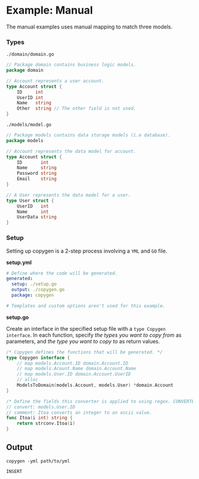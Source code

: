 # Example: Manual

The manual examples uses manual mapping to match three models.


### Types

`./domain/domain.go`

```go
// Package domain contains business logic models.
package domain

// Account represents a user account.
type Account struct {
	ID     int
	UserID int
	Name   string
	Other  string // The other field is not used.
}
```

`./models/model.go`

```go
// Package models contains data storage models (i.e database).
package models

// Account represents the data model for account.
type Account struct {
	ID       int
	Name     string
	Password string
	Email    string
}

// A User represents the data model for a user.
type User struct {
	UserID   int
	Name     int
	UserData string
}
```

### Setup

Setting up copygen is a 2-step process involving a `YML` and `GO` file.

**setup.yml**

```yml
# Define where the code will be generated.
generated:
  setup: ./setup.go
  output: ./copygen.go
  package: copygen

# Templates and custom options aren't used for this example.
```

**setup.go**

Create an interface in the specified setup file with a `type Copygen interface`. In each function, specify _the types you want to copy from_ as parameters, and _the type you want to copy to_ as return values.

```go
/* Copygen defines the functions that will be generated. */
type Copygen interface {
	// map models.Account.ID domain.Account.ID
	// map models.Acount.Name domain.Account.Name
	// map models.User.ID domain.Account.UserID
	// alloc
	ModelsToDomain(models.Account, models.User) *domain.Account
}

/* Define the fields this converter is applied to using regex. CONVERTERS ARE ONLY APPLIED TO VALID FIELDS. */
// convert: models.User.ID
// comment: Itoa converts an integer to an ascii value.
func Itoa(i int) string {
	return strconv.Itoa(i)
}
```

## Output

`copygen -yml path/to/yml`

```go
INSERT
```